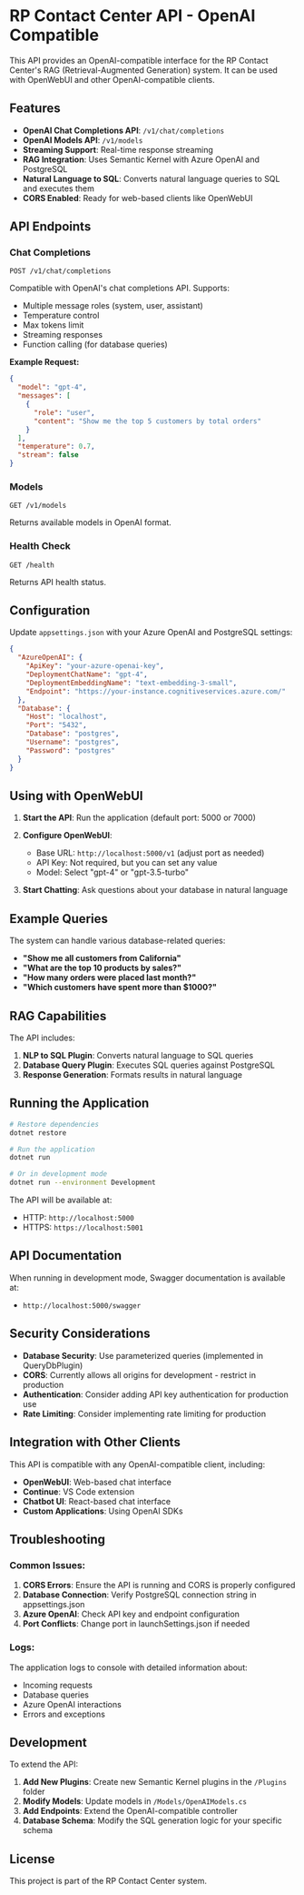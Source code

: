 # RP Contact Center API - OpenAI Compatible

This API provides an OpenAI-compatible interface for the RP Contact Center's RAG (Retrieval-Augmented Generation) system. It can be used with OpenWebUI and other OpenAI-compatible clients.

## Features

- **OpenAI Chat Completions API**: `/v1/chat/completions`
- **OpenAI Models API**: `/v1/models`
- **Streaming Support**: Real-time response streaming
- **RAG Integration**: Uses Semantic Kernel with Azure OpenAI and PostgreSQL
- **Natural Language to SQL**: Converts natural language queries to SQL and executes them
- **CORS Enabled**: Ready for web-based clients like OpenWebUI

## API Endpoints

### Chat Completions
`POST /v1/chat/completions`

Compatible with OpenAI's chat completions API. Supports:
- Multiple message roles (system, user, assistant)
- Temperature control
- Max tokens limit
- Streaming responses
- Function calling (for database queries)

**Example Request:**
```json
{
  "model": "gpt-4",
  "messages": [
    {
      "role": "user",
      "content": "Show me the top 5 customers by total orders"
    }
  ],
  "temperature": 0.7,
  "stream": false
}
```

### Models
`GET /v1/models`

Returns available models in OpenAI format.

### Health Check
`GET /health`

Returns API health status.

## Configuration

Update `appsettings.json` with your Azure OpenAI and PostgreSQL settings:

```json
{
  "AzureOpenAI": {
    "ApiKey": "your-azure-openai-key",
    "DeploymentChatName": "gpt-4",
    "DeploymentEmbeddingName": "text-embedding-3-small",
    "Endpoint": "https://your-instance.cognitiveservices.azure.com/"
  },
  "Database": {
    "Host": "localhost",
    "Port": "5432",
    "Database": "postgres",
    "Username": "postgres",
    "Password": "postgres"
  }
}
```

## Using with OpenWebUI

1. **Start the API**: Run the application (default port: 5000 or 7000)

2. **Configure OpenWebUI**: 
   - Base URL: `http://localhost:5000/v1` (adjust port as needed)
   - API Key: Not required, but you can set any value
   - Model: Select "gpt-4" or "gpt-3.5-turbo"

3. **Start Chatting**: Ask questions about your database in natural language

## Example Queries

The system can handle various database-related queries:

- **"Show me all customers from California"**
- **"What are the top 10 products by sales?"**
- **"How many orders were placed last month?"**
- **"Which customers have spent more than $1000?"**

## RAG Capabilities

The API includes:

1. **NLP to SQL Plugin**: Converts natural language to SQL queries
2. **Database Query Plugin**: Executes SQL queries against PostgreSQL
3. **Response Generation**: Formats results in natural language

## Running the Application

```bash
# Restore dependencies
dotnet restore

# Run the application
dotnet run

# Or in development mode
dotnet run --environment Development
```

The API will be available at:
- HTTP: `http://localhost:5000`
- HTTPS: `https://localhost:5001`

## API Documentation

When running in development mode, Swagger documentation is available at:
- `http://localhost:5000/swagger`

## Security Considerations

- **Database Security**: Use parameterized queries (implemented in QueryDbPlugin)
- **CORS**: Currently allows all origins for development - restrict in production
- **Authentication**: Consider adding API key authentication for production use
- **Rate Limiting**: Consider implementing rate limiting for production

## Integration with Other Clients

This API is compatible with any OpenAI-compatible client, including:

- **OpenWebUI**: Web-based chat interface
- **Continue**: VS Code extension
- **Chatbot UI**: React-based chat interface
- **Custom Applications**: Using OpenAI SDKs

## Troubleshooting

### Common Issues:

1. **CORS Errors**: Ensure the API is running and CORS is properly configured
2. **Database Connection**: Verify PostgreSQL connection string in appsettings.json
3. **Azure OpenAI**: Check API key and endpoint configuration
4. **Port Conflicts**: Change port in launchSettings.json if needed

### Logs:

The application logs to console with detailed information about:
- Incoming requests
- Database queries
- Azure OpenAI interactions
- Errors and exceptions

## Development

To extend the API:

1. **Add New Plugins**: Create new Semantic Kernel plugins in the `/Plugins` folder
2. **Modify Models**: Update models in `/Models/OpenAIModels.cs`
3. **Add Endpoints**: Extend the OpenAI-compatible controller
4. **Database Schema**: Modify the SQL generation logic for your specific schema

## License

This project is part of the RP Contact Center system.
